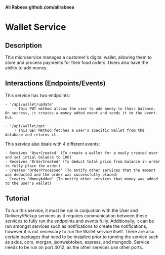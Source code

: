 **Ali Rabeea**
**github.com/alirabeea**

# Wallet Service


## Description

This microservice manages a customer's digital wallet, allowing them to store and process payments for their food orders. Users also have the ability to add money.

## Interactions (Endpoints/Events)

This service has two endpoints:

    - '/api/wallet/update'
        - This PUT method allows the user to add money to their balance. On success, it creates a money added event and sends it to the event-bus.

    - '/api/wallet/get'
        - This GET Method fetches a user's specific wallet from the database and returns it.

This service also deals with 4 different events:

    - Receives 'UserCreated' (To create a wallet for a newly created user and set intial balance to 100)
    - Receives 'OrderCreated' (To deduct total price from balance in order to fully place the order)
    - Creates 'OrderProcessed' (To notify other services that the amount was deducted and the order was successfully placed)
    - Creates 'MoneyAdded' (To notify other services that money was added to the user's wallet)

## Tutorial 

To run this service, it must be run in conjuction with the User and Delivery/Pickup services as it requires communication between these services to fully run the endpoints and events fully. Additionally, it can be run amongst services such as notifications to create the notifications, however it is not necessary to run the Wallet service itself. There are also certain packages that need to be installed prior to running the service such as axios, cors, morgan, jsonwebtoken, express, and mongodb. Service needs to be run on port 4012, as the other services use other ports.